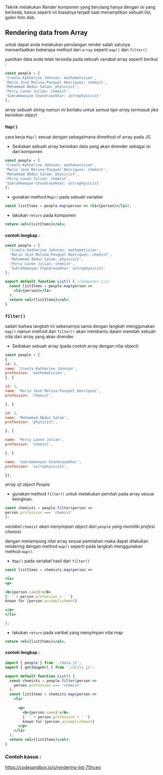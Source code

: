 Teknik melakukan Render komponen yang berulang hanya dengan isi yang berbeda, kasus seperti ini biasanya terjadi saat menampilkan sebuah list, galeri foto dsb.

## Rendering data from Array
untuk dapat anda melakukan perulangan render salah satunya memanfaatkan beberapa method dari `array` seperti `map()` dan `filter()` 

pastikan data anda telah tersedia pada sebuah variabel array seperti berikut :
```jsx
const people = [  
'Creola Katherine Johnson: mathematician',  
'Mario José Molina-Pasquel Henríquez: chemist',  
'Mohammad Abdus Salam: physicist',  
'Percy Lavon Julian: chemist',  
'Subrahmanyan Chandrasekhar: astrophysicist'  
];
```
*array sebuah string namun ini berlaku untuk semua tipe array termasuk jika berisikan object*

### `Map()` 
cara kerja `Map()` sesuai dengan sebagaimana dimethod of array pada JS.

- Sediakan sebuah array berisikan data yang akan dirender sebagai isi dari komponen
```jsx
const people = [  
'Creola Katherine Johnson: mathematician',  
'Mario José Molina-Pasquel Henríquez: chemist',  
'Mohammad Abdus Salam: physicist',  
'Percy Lavon Julian: chemist',  
'Subrahmanyan Chandrasekhar: astrophysicist'  
];
```

- gunakan method `Map()` pada sebuah variabel 
```jsx
const listItems = people.map(person => <li>{person}</li>);
```

- lakukan `return` pada komponen
```jsx
return <ul>{listItems}</ul>;
```

#### contoh lengkap :
```jsx
const people = [
  'Creola Katherine Johnson: mathematician',
  'Mario José Molina-Pasquel Henríquez: chemist',
  'Mohammad Abdus Salam: physicist',
  'Percy Lavon Julian: chemist',
  'Subrahmanyan Chandrasekhar: astrophysicist'
];

export default function List() { //komponen List
  const listItems = people.map(person =>
    <li>{person}</li>
  );
  return <ul>{listItems}</ul>;
}

```


### `filter()` 
sadari bahwa langkah ini sebenarnya sama dengan langkah menggunakan `map()` namun method dari `filter()` akan membantu dalam memilah sebuah nilai dari array yang akan dirender.

- Sediakan sebuah array (pada contoh array dengan nilai object)
```jsx
const people = [
{  
id: 0,  
name: 'Creola Katherine Johnson',  
profession: 'mathematician',  
}, {  

id: 1,  
name: 'Mario José Molina-Pasquel Henríquez',  
profession: 'chemist',  

}, {  

id: 2,  
name: 'Mohammad Abdus Salam',  
profession: 'physicist',  

}, {  

name: 'Percy Lavon Julian',  
profession: 'chemist',  

}, {  

name: 'Subrahmanyan Chandrasekhar',  
profession: 'astrophysicist',  

}];

```
*array of object People*

- gunakan method `filter()` untuk melakukan pemilah pada array sesuai keinginan.
```jsx
const chemists = people.filter(person =>  
person.profession === 'chemist'  
);
```
*variabel `chemist` akan menyimpan object dari `people` yang memiliki profesi chemist*

dengan menampung nilai array sesuai pemilahan maka dapat dilakukan rendering dengan method `map()` seperti pada langkah menggunakan method `map()`.

- `Map()` pada variabel hasil dari `filter()`
```jsx
const listItems = chemists.map(person =>  

<li>  
<p>  

<b>{person.name}:</b>  
{' ' + person.profession + ' '}  
known for {person.accomplishment}  

</p>  
</li>  

);
```

- lakukan `return` pada varibel yang menyimpan nilai map
```jsx
return <ul>{listItems}</ul>;
```

#### contoh lengkap :
```jsx
import { people } from './data.js';
import { getImageUrl } from './utils.js';

export default function List() {
  const chemists = people.filter(person =>
    person.profession === 'chemist'
  );
  const listItems = chemists.map(person =>
    <li>
      
      <p>
        <b>{person.name}:</b>
        {' ' + person.profession + ' '}
        known for {person.accomplishment}
      </p>
    </li>
  );
  return <ul>{listItems}</ul>;
}

```

### Contoh kasus :
https://codesandbox.io/s/rendering-list-75hceq
